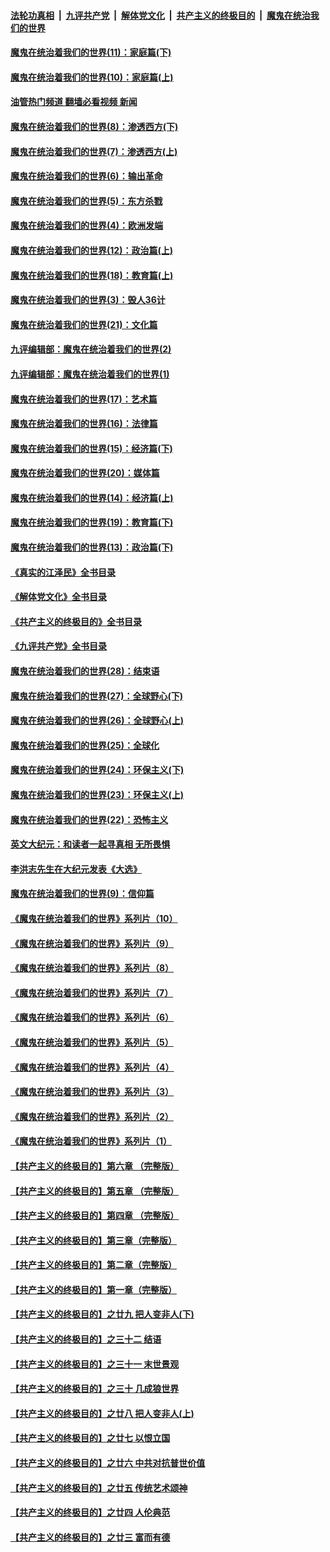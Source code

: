 ####  [法轮功真相](../../../../basic/blob/master/README.md?t=11142302) &nbsp;|&nbsp; [九评共产党](../../../../9ping.md/blob/master/README.md?t=11142302) &nbsp;|&nbsp; [解体党文化](../../../../jtdwh.md/blob/master/README.md?t=11142302)  &nbsp;|&nbsp; [共产主义的终极目的](../../../../gczydzjmd.md/blob/master/README.md?t=11142302) &nbsp;|&nbsp; [魔鬼在统治我们的世界](../../../../mgztzwmdsj.md/blob/master/README.md?t=11142302) 

#### [魔鬼在统治着我们的世界(11)：家庭篇(下)](../pages/nsc422/n10440961.md?t=11142302) 

#### [魔鬼在统治着我们的世界(10)：家庭篇(上)](../pages/nsc422/n10435448.md?t=11142302) 

#### [油管热门频道 翻墙必看视频 新闻](http://129.146.143.75:81/youtube.html?11142302)

#### [魔鬼在统治着我们的世界(8)：渗透西方(下)](../pages/nsc422/n10429603.md?t=11142302) 

#### [魔鬼在统治着我们的世界(7)：渗透西方(上)](../pages/nsc422/n10426013.md?t=11142302) 

#### [魔鬼在统治着我们的世界(6)：输出革命](../pages/nsc422/n10421536.md?t=11142302) 

#### [魔鬼在统治着我们的世界(5)：东方杀戮](../pages/nsc422/n10417707.md?t=11142302) 

#### [魔鬼在统治着我们的世界(4)：欧洲发端](../pages/nsc422/n10414890.md?t=11142302) 

#### [魔鬼在统治着我们的世界(12)：政治篇(上)](../pages/nsc422/n10444576.md?t=11142302) 

#### [魔鬼在统治着我们的世界(18)：教育篇(上)](../pages/nsc422/n10526970.md?t=11142302) 

#### [魔鬼在统治着我们的世界(3)：毁人36计](../pages/nsc422/n10411583.md?t=11142302) 

#### [魔鬼在统治着我们的世界(21)：文化篇](../pages/nsc422/n10597706.md?t=11142302) 

#### [九评编辑部：魔鬼在统治着我们的世界(2)](../pages/nsc422/n10410036.md?t=11142302) 

#### [九评编辑部：魔鬼在统治着我们的世界(1)](../pages/nsc422/n10406825.md?t=11142302) 

#### [魔鬼在统治着我们的世界(17)：艺术篇](../pages/nsc422/n10499093.md?t=11142302) 

#### [魔鬼在统治着我们的世界(16)：法律篇](../pages/nsc422/n10485969.md?t=11142302) 

#### [魔鬼在统治着我们的世界(15)：经济篇(下)](../pages/nsc422/n10469975.md?t=11142302) 

#### [魔鬼在统治着我们的世界(20)：媒体篇](../pages/nsc422/n10586579.md?t=11142302) 

#### [魔鬼在统治着我们的世界(14)：经济篇(上)](../pages/nsc422/n10457370.md?t=11142302) 

#### [魔鬼在统治着我们的世界(19)：教育篇(下)](../pages/nsc422/n10564808.md?t=11142302) 

#### [魔鬼在统治着我们的世界(13)：政治篇(下)](../pages/nsc422/n10448270.md?t=11142302) 

#### [《真实的江泽民》全书目录](../pages/nsc422/n13721399.md?t=11142302) 

#### [《解体党文化》全书目录](../pages/nsc422/n13721157.md?t=11142302) 

#### [《共产主义的终极目的》全书目录](../pages/nsc422/n13721048.md?t=11142302) 

#### [《九评共产党》全书目录](../pages/nsc422/n13708085.md?t=11142302) 

#### [魔鬼在统治着我们的世界(28)：结束语](../pages/nsc422/n10936246.md?t=11142302) 

#### [魔鬼在统治着我们的世界(27)：全球野心(下)](../pages/nsc422/n10928319.md?t=11142302) 

#### [魔鬼在统治着我们的世界(26)：全球野心(上)](../pages/nsc422/n10900318.md?t=11142302) 

#### [魔鬼在统治着我们的世界(25)：全球化](../pages/nsc422/n10788205.md?t=11142302) 

#### [魔鬼在统治着我们的世界(24)：环保主义(下)](../pages/nsc422/n10695307.md?t=11142302) 

#### [魔鬼在统治着我们的世界(23)：环保主义(上)](../pages/nsc422/n10688613.md?t=11142302) 

#### [魔鬼在统治着我们的世界(22)：恐怖主义](../pages/nsc422/n10614727.md?t=11142302) 

#### [英文大纪元：和读者一起寻真相 无所畏惧](../pages/nsc422/n12542027.md?t=11142302) 

#### [李洪志先生在大纪元发表《大选》](../pages/nsc422/n12534746.md?t=11142302) 

#### [魔鬼在统治着我们的世界(9)：信仰篇](../pages/nsc422/n10432159.md?t=11142302) 

#### [《魔鬼在统治着我们的世界》系列片（10）](../pages/nsc422/n12292670.md?t=11142302) 

#### [《魔鬼在统治着我们的世界》系列片（9）](../pages/nsc422/n12290859.md?t=11142302) 

#### [《魔鬼在统治着我们的世界》系列片（8）](../pages/nsc422/n12287445.md?t=11142302) 

#### [《魔鬼在统治着我们的世界》系列片（7）](../pages/nsc422/n12283425.md?t=11142302) 

#### [《魔鬼在统治着我们的世界》系列片（6）](../pages/nsc422/n12282314.md?t=11142302) 

#### [《魔鬼在统治着我们的世界》系列片（5）](../pages/nsc422/n12281419.md?t=11142302) 

#### [《魔鬼在统治着我们的世界》系列片（4）](../pages/nsc422/n12274024.md?t=11142302) 

#### [《魔鬼在统治着我们的世界》系列片（3）](../pages/nsc422/n12271322.md?t=11142302) 

#### [《魔鬼在统治着我们的世界》系列片（2）](../pages/nsc422/n12269049.md?t=11142302) 

#### [《魔鬼在统治着我们的世界》系列片（1）](../pages/nsc422/n12267575.md?t=11142302) 

#### [【共产主义的终极目的】第六章 （完整版）](../pages/nsc422/n11428913.md?t=11142302) 

#### [【共产主义的终极目的】第五章 （完整版）](../pages/nsc422/n11428912.md?t=11142302) 

#### [【共产主义的终极目的】第四章 （完整版）](../pages/nsc422/n11428907.md?t=11142302) 

#### [【共产主义的终极目的】第三章（完整版）](../pages/nsc422/n11428848.md?t=11142302) 

#### [【共产主义的终极目的】第二章（完整版）](../pages/nsc422/n11428831.md?t=11142302) 

#### [【共产主义的终极目的】第一章（完整版）](../pages/nsc422/n11417651.md?t=11142302) 

#### [【共产主义的终极目的】之廿九 把人变非人(下)](../pages/nsc422/n11344140.md?t=11142302) 

#### [【共产主义的终极目的】之三十二 结语](../pages/nsc422/n11360535.md?t=11142302) 

#### [【共产主义的终极目的】之三十一 末世景观](../pages/nsc422/n11351129.md?t=11142302) 

#### [【共产主义的终极目的】之三十 几成狼世界](../pages/nsc422/n11348280.md?t=11142302) 

#### [【共产主义的终极目的】之廿八 把人变非人(上)](../pages/nsc422/n11340492.md?t=11142302) 

#### [【共产主义的终极目的】之廿七 以恨立国](../pages/nsc422/n11336944.md?t=11142302) 

#### [【共产主义的终极目的】之廿六 中共对抗普世价值](../pages/nsc422/n11324785.md?t=11142302) 

#### [【共产主义的终极目的】之廿五 传统艺术颂神](../pages/nsc422/n11296396.md?t=11142302) 

#### [【共产主义的终极目的】之廿四 人伦典范](../pages/nsc422/n11296397.md?t=11142302) 

#### [【共产主义的终极目的】之廿三 富而有德](../pages/nsc422/n11283598.md?t=11142302) 

<img src='http://gfw-breaker.win/goodnews/indexes/nsc422.md' width='0px' height='0px'/>
